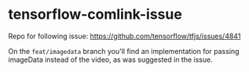 # tensorflow-comlink-issue

Repo for following issue: <https://github.com/tensorflow/tfjs/issues/4841>

On the `feat/imagedata` branch you'll find an implementation for passing imageData instead of the video, as was suggested in the issue.
